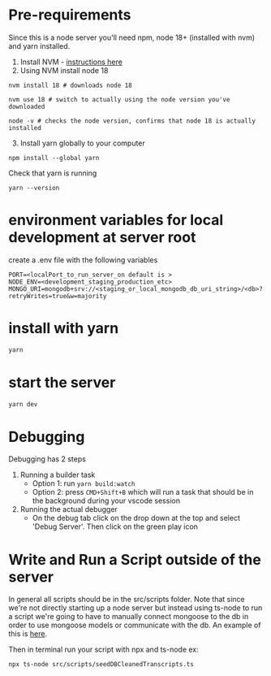 # Pre-requirements

Since this is a node server you'll need npm, node 18+ (installed with nvm) and yarn installed.

1. Install NVM - [instructions here](<[url](https://github.com/nvm-sh/nvm#installing-and-updating)>)
2. Using NVM install node 18

```
nvm install 18 # downloads node 18

nvm use 18 # switch to actually using the node version you've downloaded

node -v # checks the node version, confirms that node 18 is actually installed
```

3. Install yarn globally to your computer

```
npm install --global yarn
```

Check that yarn is running

```
yarn --version
```

# environment variables for local development at server root

create a .env file with the following variables

```
PORT=<localPort_to_run_server_on default is >
NODE_ENV=<development_staging_production_etc>
MONGO_URI=mongodb+srv://<staging_or_local_mongodb_db_uri_string>/<db>?retryWrites=true&w=majority
```

# install with yarn

```sh
yarn
```

# start the server

```sh
yarn dev
```

# Debugging

Debugging has 2 steps

1. Running a builder task
   - Option 1: run `yarn build:watch`
   - Option 2: press `CMD+Shift+B` which will run a task that should be in the background during your vscode session
2. Running the actual debugger
   - On the debug tab click on the drop down at the top and select 'Debug Server'. Then click on the green play icon

# Write and Run a Script outside of the server

In general all scripts should be in the src/scripts folder. Note that since we're not directly starting up a node server but instead using ts-node to run a script we're going to have to manually connect mongoose to the db in order to use mongoose models or communicate with the db. An example of this is [here](https://github.com/cozyrimz/guidance-server/blob/main/src/scripts/seedSPConstituents.ts#L14).

Then in terminal run your script with npx and ts-node ex:

```bash
npx ts-node src/scripts/seedDBCleanedTranscripts.ts
```
